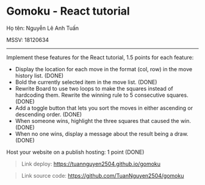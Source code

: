 # Gomoku - React tutorial

Họ tên: Nguyễn Lê Anh Tuấn

MSSV: 18120634

---

Implement these features for the React tutorial, 1.5 points for each feature:

- Display the location for each move in the format (col, row) in the move history list. (DONE)
- Bold the currently selected item in the move list. (DONE)
- Rewrite Board to use two loops to make the squares instead of hardcoding them. Rewrite the winning rule to 5 consecutive squares. (DONE)
- Add a toggle button that lets you sort the moves in either ascending or descending order. (DONE)
- When someone wins, highlight the three squares that caused the win. (DONE)
- When no one wins, display a message about the result being a draw. (DONE)

Host your website on a publish hosting: 1 point (DONE)

> Link deploy: https://tuannguyen2504.github.io/gomoku

> Link source code: https://github.com/TuanNguyen2504/gomoku

